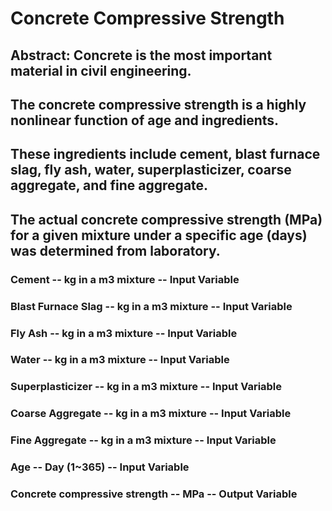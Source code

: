 # Concrete Compressive Strength 

##  Abstract: Concrete is the most important material in civil engineering. 

## The concrete compressive strength is a highly nonlinear function of age and ingredients. 
## These ingredients include cement, blast furnace slag, fly ash, water, superplasticizer, coarse aggregate, and fine aggregate.

## The actual concrete compressive strength (MPa) for a given mixture under a specific age (days) was determined from laboratory.

### Cement -- kg in a m3 mixture -- Input Variable
### Blast Furnace Slag -- kg in a m3 mixture -- Input Variable
### Fly Ash -- kg in a m3 mixture -- Input Variable
### Water -- kg in a m3 mixture -- Input Variable
### Superplasticizer -- kg in a m3 mixture -- Input Variable
### Coarse Aggregate -- kg in a m3 mixture -- Input Variable
### Fine Aggregate -- kg in a m3 mixture -- Input Variable
### Age -- Day (1~365) -- Input Variable
### Concrete compressive strength -- MPa -- Output Variable
